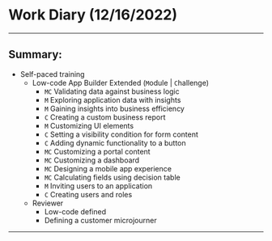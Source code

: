 # Work Diary (12/16/2022)

---
## Summary:

- Self-paced training
    * Low-code App Builder Extended (`M`odule | `C`hallenge)
        - `MC` Validating data against business logic
        - `M` Exploring application data with insights
        - `M` Gaining insights into business efficiency
        - `C` Creating a custom business report
        - `M` Customizing UI elements
        - `C` Setting a visibility condition for form content
        - `C` Adding dynamic functionality to a button
        - `MC` Customizing a portal content
        - `MC` Customizing a dashboard
        - `MC` Designing a mobile app experience
        - `MC` Calculating fields using decision table
        - `M` Inviting users to an application
        - `C` Creating users and roles
    * Reviewer
        - Low-code defined
        - Defining a customer microjourner
---